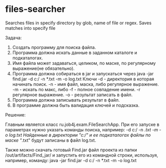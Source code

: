 # files-searcher
Searches files in specify directory by glob, name of file or regex. Saves matches into specify file

Задача:
1. Создать программу для поиска файла. 
2. Программа должна искать данные в заданном каталоге и подкаталогах.
3. Имя файла может задаваться, целиком, по маске, по регулярному выражение(не обязательно).
4. Программа должна собираться в jar и запускаться через java -jar find.jar -d c:/ -n *.txt -m -o log.txt
Ключи 
-d - директория в которая начинать поиск.
-n - имя файл, маска, либо регулярное выражение.
-m - искать по макс, либо -f - полное совпадение имени. -r регулярное выражение.
-o - результат записать в файл.
5. Программа должна записывать результат в файл.
6. В программе должна быть валидация ключей и подсказка.

Решение:

Главным является класс ru.job4j.exam.FileSearchApp. При его запуске в параметрах нужно указать команды поиска, например: -d c:/ -n *.txt -m -o log.txt Найденные в директории "с:/" и ее подкаталогах файлы по маске "*.txt" будут записаны в файл log.txt.

Также можно скачать готовый Find.jar файл проекта из папки /out/artifacts/Find_jar/ и запустить его из командной строки, используя, например, команду: java -jar find.jar -d c:/ -n *.txt -m -o log.txt
